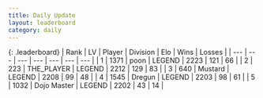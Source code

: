 ```yaml
---
title: Daily Update
layout: leaderboard
category: daily
---
```


{: .leaderboard}
| Rank | LV | Player | Division | Elo | Wins | Losses |
| --- | --- | --- | --- | --- | --- | --- |
| <span data-change="0">1</span> | 1371 | <span title="ID: 540690">poon</span> | LEGEND | <span data-change="8">2223</span> | <span data-change="1">121</span> | <span data-change="0">66</span> |
| <span data-change="8">2</span> | 223 | <span title="ID: 429041">THE_PLAYER</span> | LEGEND | <span data-change="88">2212</span> | <span data-change="13">129</span> | <span data-change="3">83</span> |
| <span data-change="1">3</span> | 640 | <span title="ID: 611082">Mustard</span> | LEGEND | <span data-change="41">2208</span> | <span data-change="13">99</span> | <span data-change="5">48</span> |
| <span data-change="5">4</span> | 1545 | <span title="ID: 337810">Dregun</span> | LEGEND | <span data-change="78">2203</span> | <span data-change="44">98</span> | <span data-change="25">61</span> |
| <span data-change="0">5</span> | 1032 | <span title="ID: 431504">Dojo Master</span> | LEGEND | <span data-change="46">2202</span> | <span data-change="6">43</span> | <span data-change="1">14</span> |